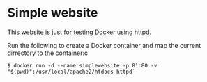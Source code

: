 # Simple website

This website is just for testing Docker using httpd.

Run the following to create a Docker container and map the current dirrectory to the container:c
```
$ docker run -d --name simplewebsite -p 81:80 -v "$(pwd)":/usr/local/apache2/htdocs httpd`
```